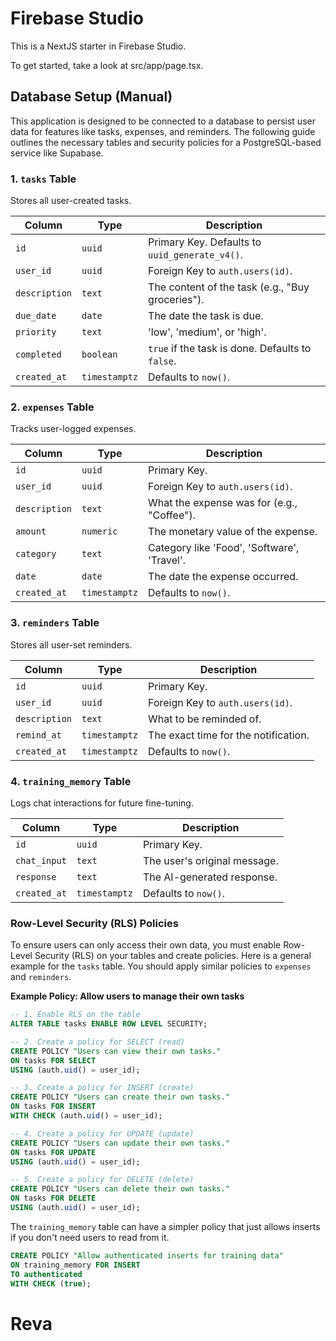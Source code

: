 # Firebase Studio

This is a NextJS starter in Firebase Studio.

To get started, take a look at src/app/page.tsx.

## Database Setup (Manual)

This application is designed to be connected to a database to persist user data for features like tasks, expenses, and reminders. The following guide outlines the necessary tables and security policies for a PostgreSQL-based service like Supabase.

### 1. `tasks` Table
Stores all user-created tasks.

| Column      | Type      | Description                                     |
|-------------|-----------|-------------------------------------------------|
| `id`        | `uuid`    | Primary Key. Defaults to `uuid_generate_v4()`.  |
| `user_id`   | `uuid`    | Foreign Key to `auth.users(id)`.                |
| `description`| `text`    | The content of the task (e.g., "Buy groceries").|
| `due_date`  | `date`    | The date the task is due.                       |
| `priority`  | `text`    | 'low', 'medium', or 'high'.                     |
| `completed` | `boolean` | `true` if the task is done. Defaults to `false`.|
| `created_at`| `timestamptz` | Defaults to `now()`.                          |

### 2. `expenses` Table
Tracks user-logged expenses.

| Column      | Type      | Description                                     |
|-------------|-----------|-------------------------------------------------|
| `id`        | `uuid`    | Primary Key.                                    |
| `user_id`   | `uuid`    | Foreign Key to `auth.users(id)`.                |
| `description`| `text`    | What the expense was for (e.g., "Coffee").      |
| `amount`    | `numeric` | The monetary value of the expense.              |
| `category`  | `text`    | Category like 'Food', 'Software', 'Travel'.     |
| `date`      | `date`    | The date the expense occurred.                  |
| `created_at`| `timestamptz` | Defaults to `now()`.                          |

### 3. `reminders` Table
Stores all user-set reminders.

| Column      | Type      | Description                                     |
|-------------|-----------|-------------------------------------------------|
| `id`        | `uuid`    | Primary Key.                                    |
| `user_id`   | `uuid`    | Foreign Key to `auth.users(id)`.                |
| `description`| `text`    | What to be reminded of.                         |
| `remind_at` | `timestamptz`| The exact time for the notification.          |
| `created_at`| `timestamptz` | Defaults to `now()`.                          |


### 4. `training_memory` Table
Logs chat interactions for future fine-tuning.

| Column      | Type      | Description                                     |
|-------------|-----------|-------------------------------------------------|
| `id`        | `uuid`    | Primary Key.                                    |
| `chat_input`| `text`    | The user's original message.                    |
| `response`  | `text`    | The AI-generated response.                      |
| `created_at`| `timestamptz` | Defaults to `now()`.                          |


### Row-Level Security (RLS) Policies

To ensure users can only access their own data, you must enable Row-Level Security (RLS) on your tables and create policies. Here is a general example for the `tasks` table. You should apply similar policies to `expenses` and `reminders`.

**Example Policy: Allow users to manage their own tasks**
```sql
-- 1. Enable RLS on the table
ALTER TABLE tasks ENABLE ROW LEVEL SECURITY;

-- 2. Create a policy for SELECT (read)
CREATE POLICY "Users can view their own tasks."
ON tasks FOR SELECT
USING (auth.uid() = user_id);

-- 3. Create a policy for INSERT (create)
CREATE POLICY "Users can create their own tasks."
ON tasks FOR INSERT
WITH CHECK (auth.uid() = user_id);

-- 4. Create a policy for UPDATE (update)
CREATE POLICY "Users can update their own tasks."
ON tasks FOR UPDATE
USING (auth.uid() = user_id);

-- 5. Create a policy for DELETE (delete)
CREATE POLICY "Users can delete their own tasks."
ON tasks FOR DELETE
USING (auth.uid() = user_id);
```
The `training_memory` table can have a simpler policy that just allows inserts if you don't need users to read from it.
```sql
CREATE POLICY "Allow authenticated inserts for training data"
ON training_memory FOR INSERT
TO authenticated
WITH CHECK (true);
```
# Reva
